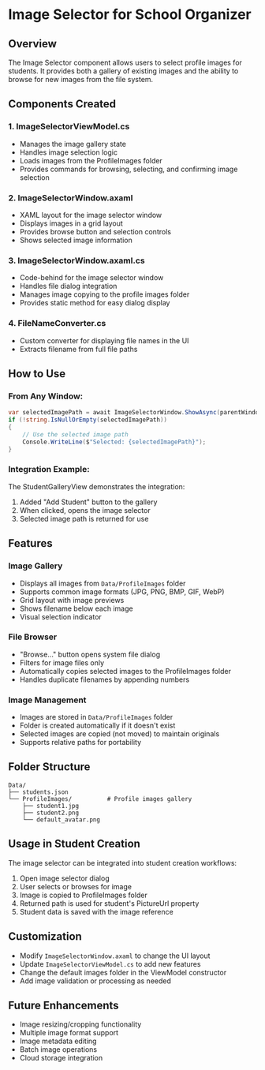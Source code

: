 # Image Selector for School Organizer

## Overview
The Image Selector component allows users to select profile images for students. It provides both a gallery of existing images and the ability to browse for new images from the file system.

## Components Created

### 1. ImageSelectorViewModel.cs
- Manages the image gallery state
- Handles image selection logic
- Loads images from the ProfileImages folder
- Provides commands for browsing, selecting, and confirming image selection

### 2. ImageSelectorWindow.axaml
- XAML layout for the image selector window
- Displays images in a grid layout
- Provides browse button and selection controls
- Shows selected image information

### 3. ImageSelectorWindow.axaml.cs
- Code-behind for the image selector window
- Handles file dialog integration
- Manages image copying to the profile images folder
- Provides static method for easy dialog display

### 4. FileNameConverter.cs
- Custom converter for displaying file names in the UI
- Extracts filename from full file paths

## How to Use

### From Any Window:
```csharp
var selectedImagePath = await ImageSelectorWindow.ShowAsync(parentWindow);
if (!string.IsNullOrEmpty(selectedImagePath))
{
    // Use the selected image path
    Console.WriteLine($"Selected: {selectedImagePath}");
}
```

### Integration Example:
The StudentGalleryView demonstrates the integration:
1. Added "Add Student" button to the gallery
2. When clicked, opens the image selector
3. Selected image path is returned for use

## Features

### Image Gallery
- Displays all images from `Data/ProfileImages` folder
- Supports common image formats (JPG, PNG, BMP, GIF, WebP)
- Grid layout with image previews
- Shows filename below each image
- Visual selection indicator

### File Browser
- "Browse..." button opens system file dialog
- Filters for image files only
- Automatically copies selected images to the ProfileImages folder
- Handles duplicate filenames by appending numbers

### Image Management
- Images are stored in `Data/ProfileImages` folder
- Folder is created automatically if it doesn't exist
- Selected images are copied (not moved) to maintain originals
- Supports relative paths for portability

## Folder Structure
```
Data/
├── students.json
└── ProfileImages/          # Profile images gallery
    ├── student1.jpg
    ├── student2.png
    └── default_avatar.png
```

## Usage in Student Creation
The image selector can be integrated into student creation workflows:

1. Open image selector dialog
2. User selects or browses for image
3. Image is copied to ProfileImages folder
4. Returned path is used for student's PictureUrl property
5. Student data is saved with the image reference

## Customization
- Modify `ImageSelectorWindow.axaml` to change the UI layout
- Update `ImageSelectorViewModel.cs` to add new features
- Change the default images folder in the ViewModel constructor
- Add image validation or processing as needed

## Future Enhancements
- Image resizing/cropping functionality
- Multiple image format support
- Image metadata editing
- Batch image operations
- Cloud storage integration
